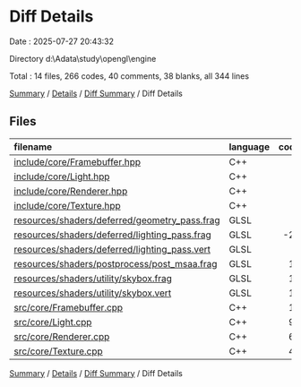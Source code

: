 # Diff Details

Date : 2025-07-27 20:43:32

Directory d:\\Adata\\study\\opengl\\engine

Total : 14 files,  266 codes, 40 comments, 38 blanks, all 344 lines

[Summary](results.md) / [Details](details.md) / [Diff Summary](diff.md) / Diff Details

## Files
| filename | language | code | comment | blank | total |
| :--- | :--- | ---: | ---: | ---: | ---: |
| [include/core/Framebuffer.hpp](/include/core/Framebuffer.hpp) | C++ | 2 | 1 | 1 | 4 |
| [include/core/Light.hpp](/include/core/Light.hpp) | C++ | 8 | 1 | 3 | 12 |
| [include/core/Renderer.hpp](/include/core/Renderer.hpp) | C++ | 3 | 0 | 1 | 4 |
| [include/core/Texture.hpp](/include/core/Texture.hpp) | C++ | 3 | 0 | 0 | 3 |
| [resources/shaders/deferred/geometry\_pass.frag](/resources/shaders/deferred/geometry_pass.frag) | GLSL | 8 | 0 | -1 | 7 |
| [resources/shaders/deferred/lighting\_pass.frag](/resources/shaders/deferred/lighting_pass.frag) | GLSL | -23 | 13 | -5 | -15 |
| [resources/shaders/deferred/lighting\_pass.vert](/resources/shaders/deferred/lighting_pass.vert) | GLSL | 9 | 1 | 0 | 10 |
| [resources/shaders/postprocess/post\_msaa.frag](/resources/shaders/postprocess/post_msaa.frag) | GLSL | 16 | 0 | 3 | 19 |
| [resources/shaders/utility/skybox.frag](/resources/shaders/utility/skybox.frag) | GLSL | 13 | 1 | 5 | 19 |
| [resources/shaders/utility/skybox.vert](/resources/shaders/utility/skybox.vert) | GLSL | 12 | 2 | 3 | 17 |
| [src/core/Framebuffer.cpp](/src/core/Framebuffer.cpp) | C++ | 15 | 0 | 1 | 16 |
| [src/core/Light.cpp](/src/core/Light.cpp) | C++ | 92 | 20 | 13 | 125 |
| [src/core/Renderer.cpp](/src/core/Renderer.cpp) | C++ | 68 | 1 | 10 | 79 |
| [src/core/Texture.cpp](/src/core/Texture.cpp) | C++ | 40 | 0 | 4 | 44 |

[Summary](results.md) / [Details](details.md) / [Diff Summary](diff.md) / Diff Details